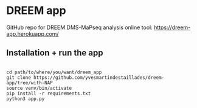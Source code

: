 # DREEM app

GitHub repo for DREEM DMS-MaPseq analysis online tool: https://dreem-app.herokuapp.com/


## Installation + run the app

```

cd path/to/where/you/want/dreem_app
git clone https://github.com/yvesmartindestaillades/dreem-app/tree/with-NAP
source venv/bin/activate
pip install -r requirements.txt
python3 app.py

```